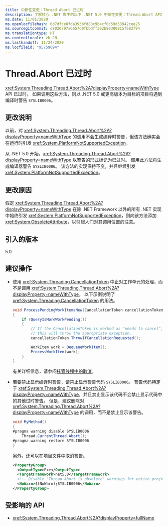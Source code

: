 ```yaml
---
title: 中断性变更：Thread.Abort 已过时
description: 了解核心 .NET 库中的以下 .NET 5.0 中断性变更：Thread.Abort API 已过时。
ms.date: 11/01/2020
ms.openlocfilehash: 6d7dfce8fda393bfd88c9b4cf0c59d53942cee25
ms.sourcegitcommit: d8020797a6657d0fbbdff362b80300815f682f94
ms.translationtype: HT
ms.contentlocale: zh-CN
ms.lasthandoff: 11/24/2020
ms.locfileid: "95759094"
---
```

# <a name="threadabort-is-obsolete"></a>Thread.Abort 已过时

<xref:System.Threading.Thread.Abort%2A?displayProperty=nameWithType> API 已过时。 如果调用这些方法，则以 .NET 5.0 或更高版本为目标的项目将遇到编译时警告 `SYSLIB0006`。

## <a name="change-description"></a>更改说明

以前，对 <xref:System.Threading.Thread.Abort%2A?displayProperty=nameWithType> 的调用不会生成编译时警告，但该方法确实会在运行时引发 <xref:System.PlatformNotSupportedException>。

从 .NET 5.0 开始，<xref:System.Threading.Thread.Abort%2A?displayProperty=nameWithType> 以警告的形式标记为已过时。 调用此方法将生成编译器警告 `SYSLIB0006`。 该方法的实现保持不变，并且继续引发 <xref:System.PlatformNotSupportedException>。

## <a name="reason-for-change"></a>更改原因

假定 <xref:System.Threading.Thread.Abort%2A?displayProperty=nameWithType> 在除 .NET Framework 以外的所有 .NET 实现中始终引发 <xref:System.PlatformNotSupportedException>，则向该方法添加 <xref:System.ObsoleteAttribute>，以引起人们对其调用位置的注意。

## <a name="version-introduced"></a>引入的版本

5.0

## <a name="recommended-action"></a>建议操作

- 使用 <xref:System.Threading.CancellationToken> 中止对工作单元的处理，而不是调用 <xref:System.Threading.Thread.Abort%2A?displayProperty=nameWithType>。 以下示例说明了 <xref:System.Threading.CancellationToken> 的用法。

  ```csharp
  void ProcessPendingWorkItemsNew(CancellationToken cancellationToken)
  {
      if (QueryIsMoreWorkPending())
      {
          // If the CancellationToken is marked as "needs to cancel",
          // this will throw the appropriate exception.
          cancellationToken.ThrowIfCancellationRequested();

          WorkItem work = DequeueWorkItem();
          ProcessWorkItem(work);
      }
  }
  ```

  有关详细信息，请参阅[托管线程中的取消](../../../../standard/threading/cancellation-in-managed-threads.md)。

- 若要禁止显示编译时警告，请禁止显示警告代码 `SYSLIB0006`。 警告代码特定于 <xref:System.Threading.Thread.Abort%2A?displayProperty=nameWithType>，并且禁止显示该代码不会禁止显示代码中的其他过时警告。 但是，建议删除对 <xref:System.Threading.Thread.Abort%2A?displayProperty=nameWithType> 的调用，而不是禁止显示该警告。

  ```csharp
  void MyMethod()
  {
  #pragma warning disable SYSLIB0006
      Thread.CurrentThread.Abort();
  #pragma warning restore SYSLIB0006
  }
  ```

  另外，还可以在项目文件中取消警告。

  ```xml
  <PropertyGroup>
    <OutputType>Exe</OutputType>
    <TargetFramework>net5.0</TargetFramework>
    <!-- Disable "Thread.Abort is obsolete" warnings for entire project. -->
    <NoWarn>$(NoWarn);SYSLIB0006</NoWarn>
  </PropertyGroup>
  ```

## <a name="affected-apis"></a>受影响的 API

- <xref:System.Threading.Thread.Abort%2A?displayProperty=fullName>

<!--

#### Category

Core .NET libraries

### Affected APIs

- `Overload:System.Threading.Thread.Abort`

-->
